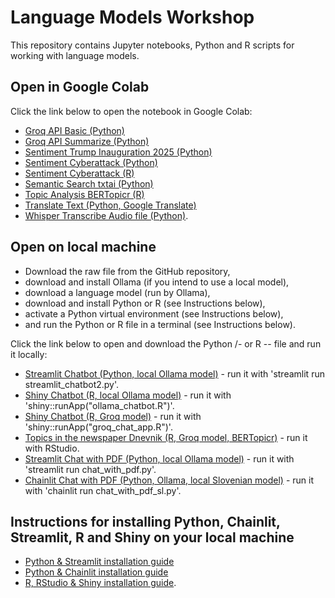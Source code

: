 # Language Models Workshop

This repository contains Jupyter notebooks, Python and R scripts for working with language models.

## Open in Google Colab

Click the link below to open the notebook in Google Colab:

- [Groq API Basic (Python)](https://colab.research.google.com/github/tpetric7/language_models_workshop/blob/main/Groq_API_basic_Google_Colab.ipynb)
- [Groq API Summarize (Python)](https://colab.research.google.com/github/tpetric7/language_models_workshop/blob/main/Groq_API_summarize_Google_Colab.ipynb)
- [Sentiment Trump Inauguration 2025 (Python)](https://colab.research.google.com/github/tpetric7/language_models_workshop/blob/main/Sentiment_in_colors_Trump_Inaugural_Speech.ipynb)
- [Sentiment Cyberattack (Python)](https://colab.research.google.com/github/tpetric7/language_models_workshop/blob/main/Sentiment_in_colors_Cyberattack.ipynb)
- [Sentiment Cyberattack (R)](https://colab.research.google.com/github/tpetric7/language_models_workshop/blob/main/R_Py_sentiment_Colab.ipynb)
- [Semantic Search txtai (Python)](https://colab.research.google.com/github/tpetric7/language_models_workshop/blob/main/Semantic_Search_txtai.ipynb)
- [Topic Analysis BERTopicr (R)](https://colab.research.google.com/github/tpetric7/language_models_workshop/blob/main/R_Py_bertopicr_Colab.ipynb)
- [Translate Text (Python, Google Translate)](https://colab.research.google.com/github/tpetric7/language_models_workshop/blob/main/translate_doc_google.ipynb)
- [Whisper Transcribe Audio file (Python)](https://colab.research.google.com/github/tpetric7/language_models_workshop/blob/main/Whisper_transcribe.ipynb).

## Open on local machine

- Download the raw file from the GitHub repository, 
- download and install Ollama (if you intend to use a local model), 
- download a language model (run by Ollama), 
- download and install Python or R (see Instructions below), 
- activate a Python virtual environment (see Instructions below), 
- and run the Python or R file in a terminal (see Instructions below).

Click the link below to open and download the Python /- or R -- file and run it locally:

- [Streamlit Chatbot (Python, local Ollama model)](https://github.com/tpetric7/language_models_workshop/blob/main/streamlit_chatbot2.py) - run it with 'streamlit run streamlit_chatbot2.py'.
- [Shiny Chatbot (R, local Ollama model)](https://github.com/tpetric7/language_models_workshop/blob/main/ollama_chatbot.R) - run it with 'shiny::runApp("ollama_chatbot.R")'.
- [Shiny Chatbot (R, Groq model)](https://github.com/tpetric7/language_models_workshop/blob/main/groq_chat_app.R) - run it with 'shiny::runApp("groq_chat_app.R")'.
- [Topics in the newspaper Dnevnik (R, Groq model, BERTopicr)](https://github.com/tpetric7/language_models_workshop/blob/main/topics_in_dnevnik.R) - run it with RStudio.
- [Streamlit Chat with PDF (Python, local Ollama model)](https://github.com/tpetric7/language_models_workshop/blob/main/chat_with_pdf.py) - run it with 'streamlit run chat_with_pdf.py'.
- [Chainlit Chat with PDF (Python, Ollama, local Slovenian model)](https://github.com/tpetric7/language_models_workshop/blob/main/chat_with_pdf_sl.py) - run it with 'chainlit run chat_with_pdf_sl.py'.

## Instructions for installing Python, Chainlit, Streamlit, R and Shiny on your local machine

- [Python & Streamlit installation guide](https://github.com/tpetric7/language_models_workshop/blob/main/Streamlit_app_how_to_prepare.pdf)
- [Python & Chainlit installation guide](https://github.com/tpetric7/language_models_workshop/blob/main/Chainlit_app_how_to_prepare.pdf)
- [R, RStudio & Shiny installation guide](https://github.com/tpetric7/language_models_workshop/blob/main/Shiny_app_how_to_prepare.pdf).
